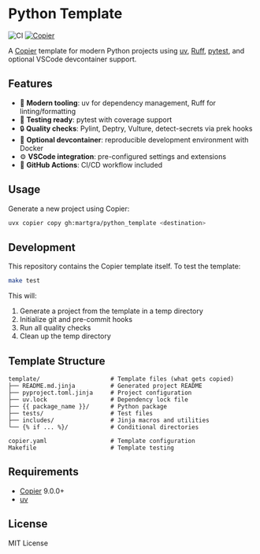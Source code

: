 # Python Template

![CI](https://github.com/martgra/python_template/actions/workflows/ci.yaml/badge.svg?branch=main)
[![Copier](https://img.shields.io/endpoint?url=https://raw.githubusercontent.com/copier-org/copier/master/img/badge/badge-grayscale-inverted-border-orange.json)](https://github.com/copier-org/copier)

A [Copier](https://copier.readthedocs.io/) template for modern Python projects using [uv](https://docs.astral.sh/uv/), [Ruff](https://docs.astral.sh/ruff/), [pytest](https://docs.pytest.org/), and optional VSCode devcontainer support.

## Features

- 🚀 **Modern tooling**: uv for dependency management, Ruff for linting/formatting
- 🧪 **Testing ready**: pytest with coverage support
- 🔒 **Quality checks**: Pylint, Deptry, Vulture, detect-secrets via prek hooks
- 🐳 **Optional devcontainer**: reproducible development environment with Docker
- ⚙️ **VSCode integration**: pre-configured settings and extensions
- 🤖 **GitHub Actions**: CI/CD workflow included

## Usage

Generate a new project using Copier:

```bash
uvx copier copy gh:martgra/python_template <destination>
```

## Development

This repository contains the Copier template itself. To test the template:

```bash
make test
```

This will:

1. Generate a project from the template in a temp directory
2. Initialize git and pre-commit hooks
3. Run all quality checks
4. Clean up the temp directory

## Template Structure

```
template/                    # Template files (what gets copied)
├── README.md.jinja          # Generated project README
├── pyproject.toml.jinja     # Project configuration
├── uv.lock                  # Dependency lock file
├── {{ package_name }}/      # Python package
├── tests/                   # Test files
├── includes/                # Jinja macros and utilities
└── {% if ... %}/            # Conditional directories

copier.yaml                  # Template configuration
Makefile                     # Template testing
```

## Requirements

- [Copier](https://copier.readthedocs.io/) 9.0.0+
- [uv](https://docs.astral.sh/uv/getting-started/installation/)

## License

MIT License
